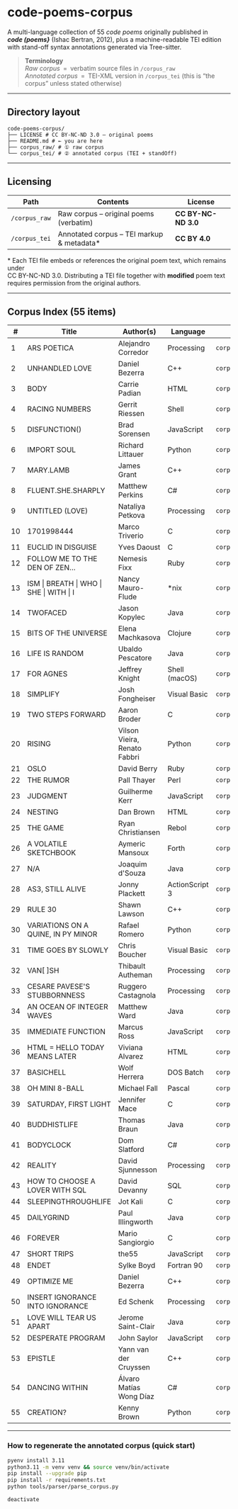 # code-poems-corpus

A multi-language collection of 55 *code poems* originally published in  
**_code (poems}_** (Ishac Bertran, 2012), plus a machine-readable TEI edition
with stand-off syntax annotations generated via Tree-sitter.

> **Terminology**  
> *Raw corpus* = verbatim source files in `/corpus_raw`  
> *Annotated corpus* = TEI-XML version in `/corpus_tei` (this is “the corpus” unless stated otherwise)

---

## Directory layout

```
code-poems-corpus/
├── LICENSE # CC BY-NC-ND 3.0 – original poems
├── README.md # ← you are here
├── corpus_raw/ # ① raw corpus
└── corpus_tei/ # ② annotated corpus (TEI + standOff)
```

---

## Licensing

| Path | Contents | License |
|------|----------|---------|
| `/corpus_raw` | Raw corpus – original poems (verbatim) | **CC BY-NC-ND 3.0** |
| `/corpus_tei` | Annotated corpus – TEI markup & metadata* | **CC BY 4.0** |

\* Each TEI file embeds or references the original poem text, which remains under  
CC BY-NC-ND 3.0. Distributing a TEI file together with **modified** poem text requires
permission from the original authors.

---

## Corpus Index (55 items)

| # | Title | Author(s) | Language | File |
|---|---|---|---|---|
| 1 | ARS POETICA | Alejandro Corredor | Processing | `corpus_raw/1_ars_poetica.pde` |
| 2 | UNHANDLED LOVE | Daniel Bezerra | C++ | `corpus_raw/2_unhandled_love.cpp` |
| 3 | BODY | Carrie Padian | HTML | `corpus_raw/3_body.html` |
| 4 | RACING NUMBERS | Gerrit Riessen | Shell | `corpus_raw/4_racing_numbers.sh` |
| 5 | DISFUNCTION() | Brad Sorensen | JavaScript | `corpus_raw/5_disfunction.js` |
| 6 | IMPORT SOUL | Richard Littauer | Python | `corpus_raw/6_import_soul.py` |
| 7 | MARY.LAMB | James Grant | C++ | `corpus_raw/7_mary.lamb.cpp` |
| 8 | FLUENT.SHE.SHARPLY | Matthew Perkins | C# | `corpus_raw/8_fluent.she.sharply.cs` |
| 9 | UNTITLED (LOVE) | Nataliya Petkova | Processing | `corpus_raw/9_untitled_love.pde` |
| 10 | 1701998444 | Marco Triverio | C | `corpus_raw/10_1701998444.c` |
| 11 | EUCLID IN DISGUISE | Yves Daoust | C | `corpus_raw/11_euclid_in_disguise.c` |
| 12 | FOLLOW ME TO THE DEN OF ZEN… | Nemesis Fixx | Ruby | `corpus_raw/12_follow_me_to_the_den_of_zen.rb` |
| 13 | ISM &#124; BREATH &#124; WHO &#124; SHE &#124; WITH &#124; I | Nancy Mauro-Flude | *nix | `corpus_raw/13_ism_breath_who_she_with_i.nix` |
| 14 | TWOFACED | Jason Kopylec | Java | `corpus_raw/14_twofaced.java` |
| 15 | BITS OF THE UNIVERSE | Elena Machkasova | Clojure | `corpus_raw/15_bits_of_the_universe.clj` |
| 16 | LIFE IS RANDOM | Ubaldo Pescatore | Java | `corpus_raw/16_life_is_random.java` |
| 17 | FOR AGNES | Jeffrey Knight | Shell (macOS) | `corpus_raw/17_for_agnes.sh` |
| 18 | SIMPLIFY | Josh Fongheiser | Visual Basic | `corpus_raw/18_simplify.vb` |
| 19 | TWO STEPS FORWARD | Aaron Broder | C | `corpus_raw/19_two_steps_forward.c` |
| 20 | RISING | Vilson Vieira, Renato Fabbri | Python | `corpus_raw/20_rising.py` |
| 21 | OSLO | David Berry | Ruby | `corpus_raw/21_oslo.rb` |
| 22 | THE RUMOR | Pall Thayer | Perl | `corpus_raw/22_the_rumor.pl` |
| 23 | JUDGMENT | Guilherme Kerr | JavaScript | `corpus_raw/23_judgment.js` |
| 24 | NESTING | Dan Brown | HTML | `corpus_raw/24_nesting.html` |
| 25 | THE GAME | Ryan Christiansen | Rebol | `corpus_raw/25_the_game.reb` |
| 26 | A VOLATILE SKETCHBOOK | Aymeric Mansoux | Forth | `corpus_raw/26_a_volatile_sketchbook.fs` |
| 27 | N/A | Joaquim d'Souza | Java | `corpus_raw/27_na.java` |
| 28 | AS3, STILL ALIVE | Jonny Plackett | ActionScript 3 | `corpus_raw/28_as3_still_alive.as` |
| 29 | RULE 30 | Shawn Lawson | C++ | `corpus_raw/29_rule_30.cpp` |
| 30 | VARIATIONS ON A QUINE, IN PY MINOR | Rafael Romero | Python | `corpus_raw/30_variations_on_a_quine,_in_py_minor.py` |
| 31 | TIME GOES BY SLOWLY | Chris Boucher | Visual Basic | `corpus_raw/31_time_goes_by_slowly.vb` |
| 32 | VAN[ ]SH | Thibault Autheman | Processing | `corpus_raw/32_van_sh.pde` |
| 33 | CESARE PAVESE'S STUBBORNNESS | Ruggero Castagnola | Processing | `corpus_raw/33_cesare_paveses_stubborness.pde` |
| 34 | AN OCEAN OF INTEGER WAVES | Matthew Ward | Java | `corpus_raw/34_an_ocean_of_integer_waves.java` |
| 35 | IMMEDIATE FUNCTION | Marcus Ross | JavaScript | `corpus_raw/35_immediate_function.js` |
| 36 | HTML = HELLO TODAY MEANS LATER | Viviana Alvarez | HTML | `corpus_raw/36_html_hello_today_means_later.html` |
| 37 | BASICHELL | Wolf Herrera | DOS Batch | `corpus_raw/37_basichell.bat` |
| 38 | OH MINI 8-BALL | Michael Fall | Pascal | `corpus_raw/38_oh_mini_8-ball.pas` |
| 39 | SATURDAY, FIRST LIGHT | Jennifer Mace | C | `corpus_raw/39_saturday_first_light.c` |
| 40 | BUDDHISTLIFE | Thomas Braun | Java | `corpus_raw/40_buddhistlife.java` |
| 41 | BODYCLOCK | Dom Slatford | C# | `corpus_raw/41_bodyclock.cs` |
| 42 | REALITY | David Sjunnesson | Processing | `corpus_raw/42_reality.pde` |
| 43 | HOW TO CHOOSE A LOVER WITH SQL | David Devanny | SQL | `corpus_raw/43_how_to_choose_a_lover_with_sql.sql` |
| 44 | SLEEPINGTHROUGHLIFE | Jot Kali | C | `corpus_raw/44_sleepingthroughlife.c` |
| 45 | DAILYGRIND | Paul Illingworth | Java | `corpus_raw/45_dailygrind.java` |
| 46 | FOREVER | Mario Sangiorgio | C | `corpus_raw/46_forever.c` |
| 47 | SHORT TRIPS | the55 | JavaScript | `corpus_raw/47_short_trips.js` |
| 48 | ENDET | Sylke Boyd | Fortran 90 | `corpus_raw/48_endet.f90` |
| 49 | OPTIMIZE ME | Daniel Bezerra | C++ | `corpus_raw/49_optimize_me.cpp` |
| 50 | INSERT IGNORANCE INTO IGNORANCE | Ed Schenk | Processing | `corpus_raw/50_insert_ignorance_into_ignorance.pde` |
| 51 | LOVE WILL TEAR US APART | Jerome Saint-Clair | Java | `corpus_raw/51_love_will_tear_us_apart.java` |
| 52 | DESPERATE PROGRAM | John Saylor | JavaScript | `corpus_raw/52_desperate_program.js` |
| 53 | EPISTLE | Yann van der Cruyssen | C++ | `corpus_raw/53_epistle.cpp` |
| 54 | DANCING WITHIN | Álvaro Matías Wong Díaz | C# | `corpus_raw/54_dancing_within.cs` |
| 55 | CREATION? | Kenny Brown | Python | `corpus_raw/55_creation.py` |

---

### How to regenerate the annotated corpus (quick start)

```bash
pyenv install 3.11
python3.11 -m venv venv && source venv/bin/activate
pip install --upgrade pip
pip install -r requirements.txt
python tools/parser/parse_corpus.py

deactivate
```

